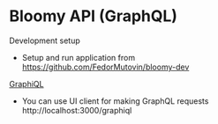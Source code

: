 # Bloomy API (GraphQL)

Development setup
- Setup and run application from https://github.com/FedorMutovin/bloomy-dev

[GraphiQL](https://github.com/graphql/graphiql)
- You can use UI client for making GraphQL requests http://localhost:3000/graphiql
